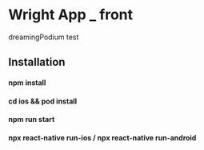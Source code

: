 # Wright App _ front               
dreamingPodium test


## Installation    

#### npm install
#### cd ios && pod install

#### npm run start
#### npx react-native run-ios / npx react-native run-android
